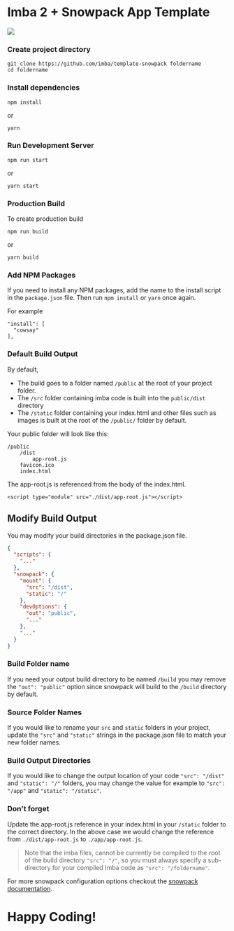 # Imba 2 + Snowpack App Template
<img src="https://raw.githubusercontent.com/imba/template-snowpack/master/static/imba-snowpack-social-preview-1280x640.png?token=ADHTGL2XTONCPV33Z33WQ727FRLI2"></a>

### Create project directory
```
git clone https://github.com/imba/template-snowpack foldername
cd foldername
```
### Install dependencies

```
npm install
```
or
```
yarn
```

### Run Development Server
```
npm run start
```
or
```
yarn start
```
### Production Build
To create production build
```
npm run build
```
or
```
yarn build

```
### Add NPM Packages
If you need to install any NPM packages, add the name to the install script in the `package.json` file. Then run `npm install` or `yarn` once again.

For example
```
"install": [
  "cowsay"
],
```

### Default Build Output
By default,
- The build goes to a folder named `/public` at the root of your project folder.
- The `/src` folder containing imba code is built into the `public/dist` directory
- The `/static` folder containing your index.html and other files such as images is built at the root of the `/public/` folder by default.

Your public folder will look like this:
```
/public
    /dist
        app-root.js
    favicon.ico
    index.html
```
The app-root.js is referenced from the body of the index.html.
```imba
<script type="module" src="./dist/app-root.js"></script>
```

## Modify Build Output
You may modify your build directories in the package.json file.
```json
{
  "scripts": {
    "..."
  },
  "snowpack": {
    "mount": {
      "src": "/dist",
      "static": "/"
    },
    "devOptions": {
      "out": "public",
      "..."
    },
    "..."
  }
}

```

### Build Folder name
If you need your output build directory to be named `/build` you may remove the `"out": "public"` option since snowpack will build to the `/build` directory by default.

### Source Folder Names 
If you would like to rename your `src` and `static` folders in your project, update the `"src"` and `"static"` strings in the package.json file to match your new folder names.

### Build Output Directories
If you would like to change the output location of your code `"src": "/dist"` and `"static": "/"` folders, you may change the value for example to `"src": "/app"` and `"static": "/static"`. 

### Don't forget
Update the app-root.js reference in your index.html in your `/static` folder to the correct directory. In the above case we would change the reference from `./dist/app-root.js` to `./app/app-root.js`.

> Note that the imba files, cannot be currently be compiled to the root of the build directory `"src": "/"`, so you must always specify a sub-directory for your compiled Imba code as `"src": "/foldername"`.

For more snowpack configuration options checkout the [snowpack documentation](https://www.snowpack.dev/#all-config-options).

# Happy Coding!
